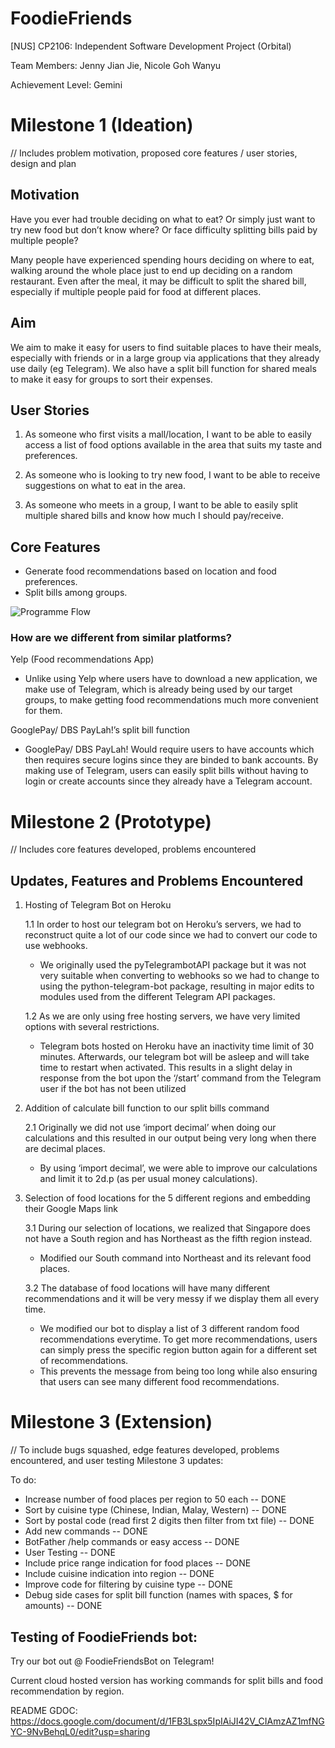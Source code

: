 # FoodieFriends
[NUS] CP2106: Independent Software Development Project (Orbital)

Team Members: Jenny Jian Jie, Nicole Goh Wanyu

Achievement Level: Gemini

# Milestone 1 (Ideation)

// Includes problem motivation, proposed core features / user stories, design and plan

## Motivation 

Have you ever had trouble deciding on what to eat? Or simply just want to try new food but don’t know where? Or face difficulty splitting bills paid by multiple people? 

Many people have experienced spending hours deciding on where to eat, walking around the whole place just to end up deciding on a random restaurant. Even after the meal, it may be difficult to split the shared bill, especially if multiple people paid for food at different places.

## Aim 

We aim to make it easy for users to find suitable places to have their meals, especially with friends or in a large group via applications that they already use daily (eg Telegram). We also have a split bill function for shared meals to make it easy for groups to sort their expenses.

## User Stories

1. As someone who first visits a mall/location, I want to be able to easily access a list of food options available in the area that suits my taste and preferences.

2. As someone who is looking to try new food, I want to be able to receive suggestions on what to eat in the area.

3. As someone who meets in a group, I want to be able to easily split multiple shared bills and know how much I should pay/receive. 

## Core Features

- Generate food recommendations based on location and food preferences.
- Split bills among groups.

![Programme Flow](https://user-images.githubusercontent.com/78203310/126294720-50170cdb-f890-4557-95a0-0f2500ea27f5.jpg)

### How are we different from similar platforms?
Yelp (Food recommendations App)
- Unlike using Yelp where users have to download a new application, we make use of Telegram, which is already being used by our target groups, to make getting food recommendations much more convenient for them.


GooglePay/ DBS PayLah!’s split bill function
- GooglePay/ DBS PayLah! Would require users to have accounts which then requires secure logins since they are binded to bank accounts. By making use of Telegram, users can easily split bills without having to login or create accounts since they already have a Telegram account.


# Milestone 2 (Prototype)

// Includes core features developed, problems encountered

## Updates, Features and Problems Encountered

1. Hosting of Telegram Bot on Heroku 

    1.1 In order to host our telegram bot on Heroku’s servers, we had to reconstruct quite a lot of our code since we had to convert our code to use webhooks.
    - We originally used the pyTelegrambotAPI package but it was not very suitable when converting to webhooks so we had to change to using the python-telegram-bot package, resulting in major edits to modules used from the  different Telegram API packages.
    
    1.2 As we are only using free hosting servers, we have very limited options with several restrictions.
    -  Telegram bots hosted on Heroku have an inactivity time limit of 30 minutes. Afterwards, our telegram bot will be asleep and will take time to restart when activated. This results in a slight delay in response from the bot upon the ‘/start’ command from the Telegram user if the bot has not been utilized 

2. Addition of calculate bill function to our split bills command

    2.1 Originally we did not use ‘import decimal’ when doing our calculations and this resulted in our output being very long when there are decimal places.
    - By using ‘import decimal’, we were able to improve our calculations and limit it to 2d.p (as per usual money calculations).

3. Selection of food locations for the 5 different regions and embedding their Google Maps link

    3.1 During our selection of locations, we realized that Singapore does not have a South region and has Northeast as the fifth region instead.
    - Modified our South command into Northeast and its relevant food places.

    3.2 The database of food locations will have many different recommendations and it will be very messy if we display them all every time.
    - We modified our bot to display a list of 3 different random food recommendations everytime. To get more recommendations, users can simply press the specific region button again for a different set of recommendations.
    - This prevents the message from being too long while also ensuring that users can see many different food recommendations.


# Milestone 3 (Extension)

// To include bugs squashed, edge features developed, problems encountered, and user testing
Milestone 3 updates:

To do:
- Increase number of food places per region to 50 each -- DONE
- Sort by cuisine type (Chinese, Indian, Malay, Western) -- DONE
- Sort by postal code (read first 2 digits then filter from txt file) -- DONE
- Add new commands -- DONE
- BotFather /help commands or easy access -- DONE
- User Testing -- DONE
- Include price range indication for food places -- DONE
- Include cuisine indication into region -- DONE
- Improve code for filtering by cuisine type -- DONE
- Debug side cases for split bill function (names with spaces, $ for amounts) -- DONE


## Testing of FoodieFriends bot:
Try our bot out @ FoodieFriendsBot on Telegram!

Current cloud hosted version has working commands for split bills and food recommendation by region. 

README GDOC: https://docs.google.com/document/d/1FB3Lspx5IpIAiJI42V_CIAmzAZ1mfNGYC-9NvBehqL0/edit?usp=sharing



